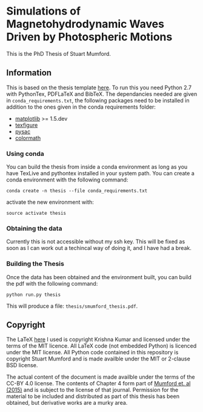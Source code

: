 Simulations of Magnetohydrodynamic Waves Driven by Photospheric Motions
=======================================================================

This is the PhD Thesis of Stuart Mumford.


Information
-----------

This is based on the thesis template [here](https://github.com/kks32/phd-thesis-template).
To run this you need Python 2.7 with PythonTex, PDFLaTeX and BibTeX.
The dependancies needed are given in `conda_requirements.txt`, the following
packages need to be installed in addition to the ones given in the 
conda requirements folder:

* [matplotlib](http://matplotlib.org/) >= 1.5.dev
* [texfigure](https://github.com/Cadair/texfigure)
* [pysac](https://github.com/SWAT-Sheffield/pysac)
* [colormath](https://pypi.python.org/pypi/colormath/)

### Using conda

You can build the thesis from inside a conda environment as long as you have 
TexLive and pythontex installed in your system path. You can create a conda 
environment with the following command:

`conda create -n thesis --file conda_requirements.txt`

activate the new environment with:

`source activate thesis`

### Obtaining the data

Currently this is not accessible without my ssh key. This will be fixed as soon
as I can work out a techincal way of doing it, and I have had a break.


### Building the Thesis

Once the data has been obtained and the environment built, you can build the
pdf with the following command:

`python run.py thesis`

This will produce a file: `thesis/smumford_thesis.pdf`.


Copyright
---------

The LaTeX [here](https://github.com/kks32/phd-thesis-template) I used is 
copyright Krishna Kumar and licensed under the terms of the MIT licence. All
LaTeX code (not embedded Python) is licenced under the MIT license.
All Python code contained in this repository is copyright Stuart Mumford and 
is made availble under the MIT or 2-clause BSD license.

The actual content of the document is made availble under the terms of the
CC-BY 4.0 license. The contents of Chapter 4 form part of [Mumford et. al
(2015)](http://dx.doi.org/10.1088/0004-637X/799/1/6) and is subject to the
license of that journal. Permission for the material to be included and
distributed as part of this thesis has been obtained, but derivative works are
a murky area.

